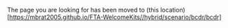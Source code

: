 The page you are looking for has been moved to (this location)[https://mbrat2005.github.io/FTA-WelcomeKits//hybrid/scenario/bcdr/bcdr]
